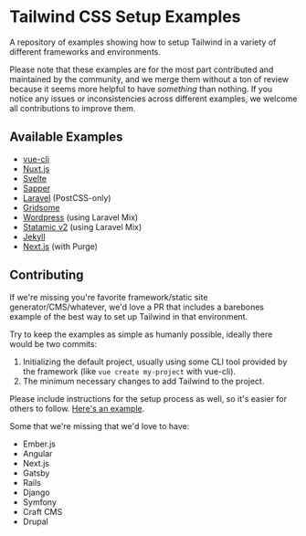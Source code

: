 # Tailwind CSS Setup Examples

A repository of examples showing how to setup Tailwind in a variety of different frameworks and environments.

Please note that these examples are for the most part contributed and maintained by the community, and we merge them without a ton of review because it seems more helpful to have *something* than nothing. If you notice any issues or inconsistencies across different examples, we welcome all contributions to improve them.

## Available Examples

- [vue-cli](examples/vue-cli)
- [Nuxt.js](examples/nuxt)
- [Svelte](examples/svelte)
- [Sapper](examples/sapper)
- [Laravel](examples/laravel-postcss-only) (PostCSS-only)
- [Gridsome](examples/gridsome)
- [Wordpress](examples/wordpress-laravel-mix) (using Laravel Mix)
- [Statamic v2](examples/statamic-v2-laravel-mix) (using Laravel Mix)
- [Jekyll](examples/jekyll)
- [Next.js](examples/nextjs-purgecss) (with Purge)

## Contributing

If we're missing you're favorite framework/static site generator/CMS/whatever, we'd love a PR that includes a barebones example of the best way to set up Tailwind in that environment.

Try to keep the examples as simple as humanly possible, ideally there would be two commits:

1. Initializing the default project, usually using some CLI tool provided by the framework (like `vue create my-project` with vue-cli).
2. The minimum necessary changes to add Tailwind to the project.

Please include instructions for the setup process as well, so it's easier for others to follow. [Here's an example](examples/vue-cli/README.md).

Some that we're missing that we'd love to have:

- Ember.js
- Angular
- Next.js
- Gatsby
- Rails
- Django
- Symfony
- Craft CMS
- Drupal
